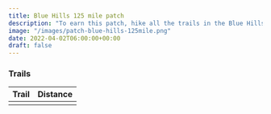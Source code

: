 ```yaml
---
title: Blue Hills 125 mile patch 
description: "To earn this patch, hike all the trails in the Blue Hills."
image: "/images/patch-blue-hills-125mile.png"
date: 2022-04-02T06:00:00+00:00
draft: false
---
```

### Trails 

| Trail        |  Distance|
| ------------- | :-----------: |
|       |  |

